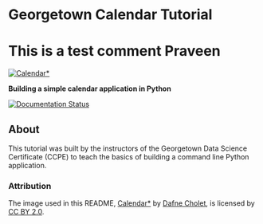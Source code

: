 # Georgetown Calendar Tutorial
# This is a test comment Praveen
[![Calendar*](docs/img/calendar.jpg)](https://flic.kr/p/9bUbH3)

**Building a simple calendar application in Python**

[![Documentation Status](https://readthedocs.org/projects/georgetown-calendar-tutorial/badge/?version=latest)](https://readthedocs.org/projects/georgetown-calendar-tutorial/?badge=latest)

## About

This tutorial was built by the instructors of the Georgetown Data Science Certificate (CCPE) to teach the basics of building a command line Python application.

### Attribution

The image used in this README, [Calendar*](https://flic.kr/p/9bUbH3) by [Dafne Cholet](https://www.flickr.com/photos/dafnecholet/), is licensed by [CC BY 2.0](https://creativecommons.org/licenses/by/2.0/).
